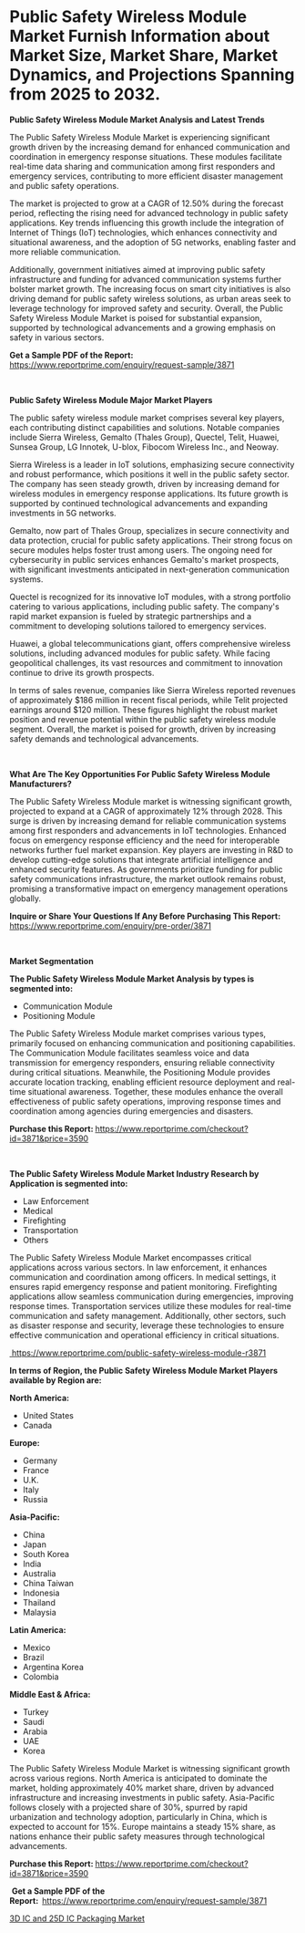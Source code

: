 <p><h1>Public Safety Wireless Module Market Furnish Information about Market Size, Market Share, Market Dynamics, and Projections Spanning from 2025 to 2032.</h1></p><p><strong>Public Safety Wireless Module Market Analysis and Latest Trends</strong></p>
<p><p>The Public Safety Wireless Module Market is experiencing significant growth driven by the increasing demand for enhanced communication and coordination in emergency response situations. These modules facilitate real-time data sharing and communication among first responders and emergency services, contributing to more efficient disaster management and public safety operations.</p><p>The market is projected to grow at a CAGR of 12.50% during the forecast period, reflecting the rising need for advanced technology in public safety applications. Key trends influencing this growth include the integration of Internet of Things (IoT) technologies, which enhances connectivity and situational awareness, and the adoption of 5G networks, enabling faster and more reliable communication.</p><p>Additionally, government initiatives aimed at improving public safety infrastructure and funding for advanced communication systems further bolster market growth. The increasing focus on smart city initiatives is also driving demand for public safety wireless solutions, as urban areas seek to leverage technology for improved safety and security. Overall, the Public Safety Wireless Module Market is poised for substantial expansion, supported by technological advancements and a growing emphasis on safety in various sectors.</p></p>
<p><strong>Get a Sample PDF of the Report:&nbsp;</strong> <a href="https://www.reportprime.com/enquiry/request-sample/3871?utm_campaign=3058&utm_medium=2&utm_source=Github&utm_content=ia&utm_term=18032025&utm_id=public-safety-wireless-module">https://www.reportprime.com/enquiry/request-sample/3871</a></p>
<p>&nbsp;</p>
<p><strong>Public Safety Wireless Module Major Market Players</strong></p>
<p><p>The public safety wireless module market comprises several key players, each contributing distinct capabilities and solutions. Notable companies include Sierra Wireless, Gemalto (Thales Group), Quectel, Telit, Huawei, Sunsea Group, LG Innotek, U-blox, Fibocom Wireless Inc., and Neoway.</p><p>Sierra Wireless is a leader in IoT solutions, emphasizing secure connectivity and robust performance, which positions it well in the public safety sector. The company has seen steady growth, driven by increasing demand for wireless modules in emergency response applications. Its future growth is supported by continued technological advancements and expanding investments in 5G networks.</p><p>Gemalto, now part of Thales Group, specializes in secure connectivity and data protection, crucial for public safety applications. Their strong focus on secure modules helps foster trust among users. The ongoing need for cybersecurity in public services enhances Gemalto's market prospects, with significant investments anticipated in next-generation communication systems.</p><p>Quectel is recognized for its innovative IoT modules, with a strong portfolio catering to various applications, including public safety. The company's rapid market expansion is fueled by strategic partnerships and a commitment to developing solutions tailored to emergency services.</p><p>Huawei, a global telecommunications giant, offers comprehensive wireless solutions, including advanced modules for public safety. While facing geopolitical challenges, its vast resources and commitment to innovation continue to drive its growth prospects.</p><p>In terms of sales revenue, companies like Sierra Wireless reported revenues of approximately $186 million in recent fiscal periods, while Telit projected earnings around $120 million. These figures highlight the robust market position and revenue potential within the public safety wireless module segment. Overall, the market is poised for growth, driven by increasing safety demands and technological advancements.</p></p>
<p>&nbsp;</p>
<p><strong>What Are The Key Opportunities For Public Safety Wireless Module Manufacturers?</strong></p>
<p><p>The Public Safety Wireless Module market is witnessing significant growth, projected to expand at a CAGR of approximately 12% through 2028. This surge is driven by increasing demand for reliable communication systems among first responders and advancements in IoT technologies. Enhanced focus on emergency response efficiency and the need for interoperable networks further fuel market expansion. Key players are investing in R&D to develop cutting-edge solutions that integrate artificial intelligence and enhanced security features. As governments prioritize funding for public safety communications infrastructure, the market outlook remains robust, promising a transformative impact on emergency management operations globally.</p></p>
<p><strong>Inquire or Share Your Questions If Any Before Purchasing This Report:</strong> <a href="https://www.reportprime.com/enquiry/pre-order/3871?utm_campaign=3058&utm_medium=2&utm_source=Github&utm_content=ia&utm_term=18032025&utm_id=public-safety-wireless-module">https://www.reportprime.com/enquiry/pre-order/3871</a></p>
<p>&nbsp;</p>
<p><strong>Market Segmentation</strong></p>
<p><strong>The Public Safety Wireless Module Market Analysis by types is segmented into:</strong></p>
<p><ul><li>Communication Module</li><li>Positioning Module</li></ul></p>
<p><p>The Public Safety Wireless Module market comprises various types, primarily focused on enhancing communication and positioning capabilities. The Communication Module facilitates seamless voice and data transmission for emergency responders, ensuring reliable connectivity during critical situations. Meanwhile, the Positioning Module provides accurate location tracking, enabling efficient resource deployment and real-time situational awareness. Together, these modules enhance the overall effectiveness of public safety operations, improving response times and coordination among agencies during emergencies and disasters.</p></p>
<p><strong>Purchase this Report:&nbsp;</strong><a href="https://www.reportprime.com/checkout?id=3871&price=3590&utm_campaign=3058&utm_medium=2&utm_source=Github&utm_content=ia&utm_term=18032025&utm_id=public-safety-wireless-module">https://www.reportprime.com/checkout?id=3871&price=3590</a></p>
<p>&nbsp;</p>
<p><strong>The Public Safety Wireless Module Market Industry Research by Application is segmented into:</strong></p>
<p><ul><li>Law Enforcement</li><li>Medical</li><li>Firefighting</li><li>Transportation</li><li>Others</li></ul></p>
<p><p>The Public Safety Wireless Module Market encompasses critical applications across various sectors. In law enforcement, it enhances communication and coordination among officers. In medical settings, it ensures rapid emergency response and patient monitoring. Firefighting applications allow seamless communication during emergencies, improving response times. Transportation services utilize these modules for real-time communication and safety management. Additionally, other sectors, such as disaster response and security, leverage these technologies to ensure effective communication and operational efficiency in critical situations.</p></p>
<p><a href="https://www.reportprime.com/public-safety-wireless-module-r3871?utm_campaign=3058&utm_medium=2&utm_source=Github&utm_content=ia&utm_term=18032025&utm_id=public-safety-wireless-module">&nbsp;https://www.reportprime.com/public-safety-wireless-module-r3871</a></p>
<p><strong>In terms of Region, the Public Safety Wireless Module Market Players available by Region are:</strong></p>
<p>
    <p> <strong> North America: </strong>
        <ul>
            <li>United States</li>
            <li>Canada</li>
        </ul>
        </p> 
    <p> <strong> Europe: </strong>
        <ul>
            <li>Germany</li>
            <li>France</li>
            <li>U.K.</li>
            <li>Italy</li>
            <li>Russia</li>
        </ul>
        </p> 
    <p> <strong> Asia-Pacific: </strong>
        <ul>
            <li>China</li>
            <li>Japan</li>
            <li>South Korea</li>
            <li>India</li>
            <li>Australia</li>
            <li>China Taiwan</li>
            <li>Indonesia</li>
            <li>Thailand</li>
            <li>Malaysia</li>
        </ul>
        </p> 
    <p> <strong> Latin America: </strong>
        <ul>
            <li>Mexico</li>
            <li>Brazil</li>
            <li>Argentina Korea</li>
            <li>Colombia</li>
        </ul>
        </p> 
    <p> <strong> Middle East & Africa: </strong>
        <ul>
            <li>Turkey</li>
            <li>Saudi</li>
            <li>Arabia</li>
            <li>UAE</li>
            <li>Korea</li>
        </ul>
    </p>
    </p>
<p><p>The Public Safety Wireless Module Market is witnessing significant growth across various regions. North America is anticipated to dominate the market, holding approximately 40% market share, driven by advanced infrastructure and increasing investments in public safety. Asia-Pacific follows closely with a projected share of 30%, spurred by rapid urbanization and technology adoption, particularly in China, which is expected to account for 15%. Europe maintains a steady 15% share, as nations enhance their public safety measures through technological advancements.</p></p>
<p><strong>Purchase this Report: </strong><a href="https://www.reportprime.com/checkout?id=3871&price=3590&utm_campaign=3058&utm_medium=2&utm_source=Github&utm_content=ia&utm_term=18032025&utm_id=public-safety-wireless-module">https://www.reportprime.com/checkout?id=3871&price=3590</a></p>
<p>&nbsp;<strong>Get a Sample PDF of the Report:&nbsp;&nbsp;</strong><a href="https://www.reportprime.com/enquiry/request-sample/3871?utm_campaign=3058&utm_medium=2&utm_source=Github&utm_content=ia&utm_term=18032025&utm_id=public-safety-wireless-module">https://www.reportprime.com/enquiry/request-sample/3871</a></p>
<p><strong></strong></p>
<p><p><a href="https://github.com/elitasvimal/Market-Research-Report-List-1/blob/main/3d-ic-and-25d-ic-packaging-market.md?utm_campaign=3058&utm_medium=2&utm_source=Github&utm_content=ia&utm_term=18032025&utm_id=public-safety-wireless-module">3D IC and 25D IC Packaging Market</a></p></p>